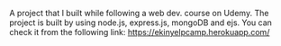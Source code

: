 A project that I built while following a web dev. course on Udemy.
The project is built by using node.js, express.js, mongoDB and ejs.
You can check it from the following link: https://ekinyelpcamp.herokuapp.com/
